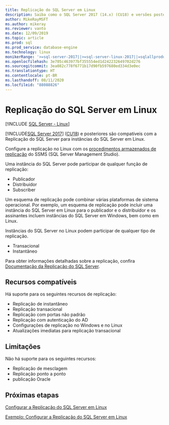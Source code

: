 ```yaml
---
title: Replicação do SQL Server em Linux
description: Saiba como o SQL Server 2017 (14.x) (CU18) e versões posteriores dão suporte à Replicação do SQL Server para instâncias do SQL Server em Linux.
author: MikeRayMSFT
ms.author: mikeray
ms.reviewer: vanto
ms.date: 12/09/2019
ms.topic: article
ms.prod: sql
ms.prod_service: database-engine
ms.technology: linux
monikerRange: '>=sql-server-2017||>=sql-server-linux-2017||=sqlallproducts-allversions'
ms.openlocfilehash: 3e705c463977bf355554ed1d242232649702d276
ms.sourcegitcommit: 3ea082c778f6771b17d90fb597680ed334d3e0ec
ms.translationtype: HT
ms.contentlocale: pt-BR
ms.lasthandoff: 08/11/2020
ms.locfileid: "88088826"
---
```

# <a name="sql-server-replication-on-linux"></a>Replicação do SQL Server em Linux

[!INCLUDE [SQL Server - Linux](../includes/applies-to-version/sql-linux.md)]

[!INCLUDE[SQL Server 2017](../includes/sssqlv14-md.md)] ([CU18](https://support.microsoft.com/help/4527377)) e posteriores são compatíveis com a Replicação do SQL Server para instâncias do SQL Server em Linux.

Configure a replicação no Linux com os [procedimentos armazenados de replicação](../relational-databases/system-stored-procedures/replication-stored-procedures-transact-sql.md) do SSMS (SQL Server Management Studio).

Uma instância do SQL Server pode participar de qualquer função de replicação:

* Publicador
* Distribuidor
* Subscriber

Um esquema de replicação pode combinar várias plataformas de sistema operacional. Por exemplo, um esquema de replicação pode incluir uma instância do SQL Server em Linux para o publicador e o distribuidor e os assinantes incluem instâncias do SQL Server em Windows, bem como em Linux.

Instâncias do SQL Server no Linux podem participar de qualquer tipo de replicação.

* Transacional
* Instantâneo

Para obter informações detalhadas sobre a replicação, confira [Documentação da Replicação do SQL Server](../relational-databases/replication/sql-server-replication.md).

## <a name="supported-features"></a>Recursos compatíveis

Há suporte para os seguintes recursos de replicação:

* Replicação de instantâneo
* Replicação transacional
* Replicação com portas não padrão <!--Add link to explanation-->
* Replicação com autenticação do AD
* Configurações de replicação no Windows e no Linux
* Atualizações imediatas para replicação transacional

## <a name="limitations"></a>Limitações

Não há suporte para os seguintes recursos:

* Replicação de mesclagem
* Replicação ponto a ponto
* publicação Oracle

## <a name="next-steps"></a>Próximas etapas

[Configurar a Replicação do SQL Server em Linux](sql-server-linux-replication-tutorial-tsql.md)

[Exemplo: Configurar a Replicação do SQL Server em Linux](sql-server-linux-replication-configure.md)
